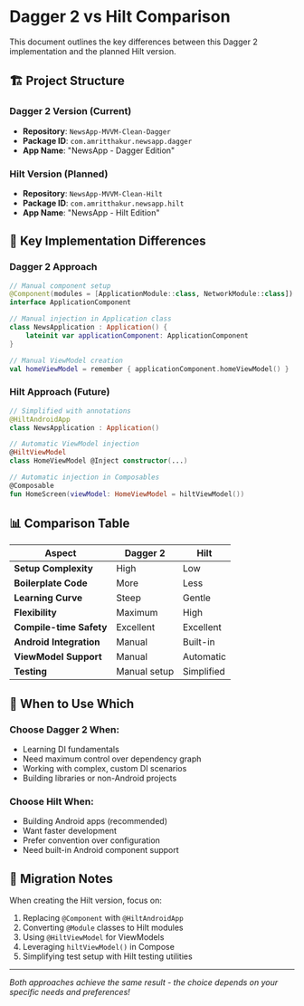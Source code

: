 # Dagger 2 vs Hilt Comparison

This document outlines the key differences between this Dagger 2 implementation and the planned Hilt version.

## 🏗️ **Project Structure**

### **Dagger 2 Version (Current)**
- **Repository**: `NewsApp-MVVM-Clean-Dagger`
- **Package ID**: `com.amritthakur.newsapp.dagger`
- **App Name**: "NewsApp - Dagger Edition"

### **Hilt Version (Planned)**
- **Repository**: `NewsApp-MVVM-Clean-Hilt`
- **Package ID**: `com.amritthakur.newsapp.hilt`
- **App Name**: "NewsApp - Hilt Edition"

## 🔧 **Key Implementation Differences**

### **Dagger 2 Approach**
```kotlin
// Manual component setup
@Component(modules = [ApplicationModule::class, NetworkModule::class])
interface ApplicationComponent

// Manual injection in Application class
class NewsApplication : Application() {
    lateinit var applicationComponent: ApplicationComponent
}

// Manual ViewModel creation
val homeViewModel = remember { applicationComponent.homeViewModel() }
```

### **Hilt Approach (Future)**
```kotlin
// Simplified with annotations
@HiltAndroidApp
class NewsApplication : Application()

// Automatic ViewModel injection
@HiltViewModel
class HomeViewModel @Inject constructor(...)

// Automatic injection in Composables
@Composable
fun HomeScreen(viewModel: HomeViewModel = hiltViewModel())
```

## 📊 **Comparison Table**

| Aspect | Dagger 2 | Hilt |
|--------|----------|------|
| **Setup Complexity** | High | Low |
| **Boilerplate Code** | More | Less |
| **Learning Curve** | Steep | Gentle |
| **Flexibility** | Maximum | High |
| **Compile-time Safety** | Excellent | Excellent |
| **Android Integration** | Manual | Built-in |
| **ViewModel Support** | Manual | Automatic |
| **Testing** | Manual setup | Simplified |

## 🎯 **When to Use Which**

### **Choose Dagger 2 When:**
- Learning DI fundamentals
- Need maximum control over dependency graph
- Working with complex, custom DI scenarios
- Building libraries or non-Android projects

### **Choose Hilt When:**
- Building Android apps (recommended)
- Want faster development
- Prefer convention over configuration
- Need built-in Android component support

## 🚀 **Migration Notes**

When creating the Hilt version, focus on:
1. Replacing `@Component` with `@HiltAndroidApp`
2. Converting `@Module` classes to Hilt modules
3. Using `@HiltViewModel` for ViewModels
4. Leveraging `hiltViewModel()` in Compose
5. Simplifying test setup with Hilt testing utilities

---
*Both approaches achieve the same result - the choice depends on your specific needs and preferences!*